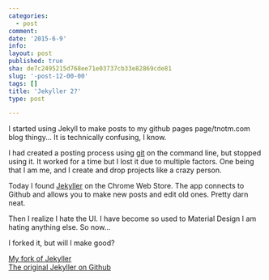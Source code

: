 ```yaml
---
categories:
  - post
comment: 
date: '2015-6-9'
info: 
layout: post
published: true
sha: de7c2495215d768ee71e03737cb33e82869cde81
slug: '-post-12-00-00'
tags: []
title: 'Jekyller 2?'
type: post

---
```


I started using Jekyll to make posts to my github pages page/tnotm.com blog thingy... It is technically confusing, I know.

I had created a posting process using [git](http://en.wikipedia.org/wiki/Git_%28software%29) on the command line, but stopped using it.  It worked for a time but I lost it due to multiple factors.  One being that I am me, and I create and drop projects like a crazy person.

Today I found [Jekyller](https://chrome.google.com/webstore/detail/jekyller/lgdhgkhhglmhiacjecigalebiffjklec/related?utm_source=chrome-app-launcher-info-dialog) on the Chrome Web Store.  The app connects to Github and allows you to make new posts and edit old ones.  Pretty darn neat.

Then I realize I hate the UI.  I have become so used to Material Design I am hating anything else.  So now...

I forked it, but will I make good?

[My fork of Jekyller](https://github.com/tnotm/jekyller) 
<br>
[The original Jekyller on Github](https://github.com/shinemoon/jekyller)